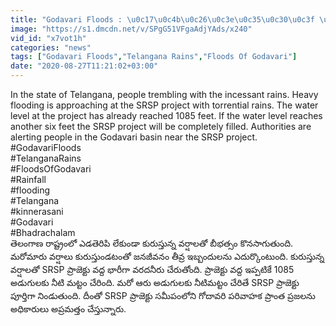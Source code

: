 ```yaml
---
title: "Godavari Floods : \u0c17\u0c4b\u0c26\u0c3e\u0c35\u0c30\u0c3f \u0c35\u0c30\u0c26.. \u0c15\u0c4a\u0c1f\u0c4d\u0c1f\u0c41\u0c15\u0c41\u0c2a\u0c4b\u0c2f\u0c3f\u0c28 \u0c07\u0c26\u0c4d\u0c26\u0c30\u0c41 \u0c2f\u0c41\u0c35\u0c15\u0c41\u0c32\u0c41 Oneindia Telugu"
image: "https://s1.dmcdn.net/v/SPgG51VFgaAdjYAds/x240"
vid_id: "x7vot1h"
categories: "news"
tags: ["Godavari Floods","Telangana Rains","Floods Of Godavari"]
date: "2020-08-27T11:21:02+03:00"
---
```

In the state of Telangana, people trembling with the incessant rains. Heavy flooding is approaching at the SRSP project with torrential rains. The water level at the project has already reached 1085 feet. If the water level reaches another six feet the SRSP project will be completely filled. Authorities are alerting people in the Godavari basin near the SRSP project.  <br>#GodavariFloods   <br>#TelanganaRains  <br>#FloodsOfGodavari   <br>#Rainfall   <br>#flooding   <br>#Telangana   <br>#kinnerasani   <br>#Godavari   <br>#Bhadrachalam  <br>తెలంగాణ రాష్ట్రంలో ఎడతెరిపి లేకుండా కురుస్తున్న వర్షాలతో బీభత్సం కొనసాగుతుంది. మరోమారు వర్షాలు కురుస్తుండటంతో జనజీవనం తీవ్ర ఇబ్బందులను ఎదుర్కొంటుంది. కురుస్తున్న వర్షాలతో SRSP ప్రాజెక్టు వద్ద భారీగా వరదనీరు చేరుతోంది. ప్రాజెక్టు వద్ద ఇప్పటికే 1085 అడుగులకు నీటి మట్టం చేరింది. మరో ఆరు అడుగులకు నీటిమట్టం చేరితే SRSP ప్రాజెక్టు పూర్తిగా నిండుతుంది. దీంతో SRSP ప్రాజెక్టు సమీపంలోని గోదావరి పరివాహక ప్రాంత ప్రజలను అధికారులు అప్రమత్తం చేస్తున్నారు.  <br>
